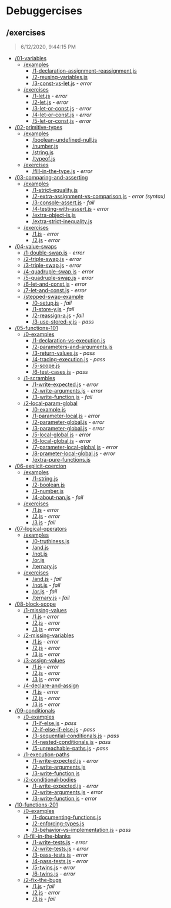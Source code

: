 # Debuggercises 

## /exercises 

> 6/12/2020, 9:44:15 PM 

- [/01-variables](./01-variables/REVIEW.md)
  - [/examples](./01-variables/examples/REVIEW.md)
    - [/1-declaration-assignment-reassignment.js](./01-variables/examples/REVIEW.md#1-declaration-assignment-reassignmentjs)  
    - [/2-reusing-variables.js](./01-variables/examples/REVIEW.md#2-reusing-variablesjs)  
    - [/3-const-vs-let.js](./01-variables/examples/REVIEW.md#3-const-vs-letjs) - _error_ 
  - [/exercises](./01-variables/exercises/REVIEW.md)
    - [/1-let.js](./01-variables/exercises/REVIEW.md#1-letjs) - _error_ 
    - [/2-let.js](./01-variables/exercises/REVIEW.md#2-letjs) - _error_ 
    - [/3-let-or-const.js](./01-variables/exercises/REVIEW.md#3-let-or-constjs) - _error_ 
    - [/4-let-or-const.js](./01-variables/exercises/REVIEW.md#4-let-or-constjs) - _error_ 
    - [/5-let-or-const.js](./01-variables/exercises/REVIEW.md#5-let-or-constjs) - _error_ 
- [/02-primitive-types](./02-primitive-types/REVIEW.md)
  - [/examples](./02-primitive-types/examples/REVIEW.md)
    - [/boolean-undefined-null.js](./02-primitive-types/examples/REVIEW.md#boolean-undefined-nulljs)  
    - [/number.js](./02-primitive-types/examples/REVIEW.md#numberjs)  
    - [/string.js](./02-primitive-types/examples/REVIEW.md#stringjs)  
    - [/typeof.js](./02-primitive-types/examples/REVIEW.md#typeofjs)  
  - [/exercises](./02-primitive-types/exercises/REVIEW.md)
    - [/fill-in-the-type.js](./02-primitive-types/exercises/REVIEW.md#fill-in-the-typejs) - _error_ 
- [/03-comparing-and-asserting](./03-comparing-and-asserting/REVIEW.md)
  - [/examples](./03-comparing-and-asserting/examples/REVIEW.md)
    - [/1-strict-equality.js](./03-comparing-and-asserting/examples/REVIEW.md#1-strict-equalityjs)  
    - [/2-extra-assignment-vs-comparison.js](./03-comparing-and-asserting/examples/REVIEW.md#2-extra-assignment-vs-comparisonjs) - _error (syntax)_ 
    - [/3-console-assert.js](./03-comparing-and-asserting/examples/REVIEW.md#3-console-assertjs) - _fail_ 
    - [/4-testing-with-assert.js](./03-comparing-and-asserting/examples/REVIEW.md#4-testing-with-assertjs) - _error_ 
    - [/extra-object-is.js](./03-comparing-and-asserting/examples/REVIEW.md#extra-object-isjs)  
    - [/extra-strict-inequality.js](./03-comparing-and-asserting/examples/REVIEW.md#extra-strict-inequalityjs)  
  - [/exercises](./03-comparing-and-asserting/exercises/REVIEW.md)
    - [/1.js](./03-comparing-and-asserting/exercises/REVIEW.md#1js) - _error_ 
    - [/2.js](./03-comparing-and-asserting/exercises/REVIEW.md#2js) - _error_ 
- [/04-value-swaps](./04-value-swaps/REVIEW.md)
  - [/1-double-swap.js](./04-value-swaps/REVIEW.md#1-double-swapjs) - _error_ 
  - [/2-triple-swap.js](./04-value-swaps/REVIEW.md#2-triple-swapjs) - _error_ 
  - [/3-triple-swap.js](./04-value-swaps/REVIEW.md#3-triple-swapjs) - _error_ 
  - [/4-quadruple-swap.js](./04-value-swaps/REVIEW.md#4-quadruple-swapjs) - _error_ 
  - [/5-quadruple-swap.js](./04-value-swaps/REVIEW.md#5-quadruple-swapjs) - _error_ 
  - [/6-let-and-const.js](./04-value-swaps/REVIEW.md#6-let-and-constjs) - _error_ 
  - [/7-let-and-const.js](./04-value-swaps/REVIEW.md#7-let-and-constjs) - _error_ 
  - [/stepped-swap-example](./04-value-swaps/stepped-swap-example/REVIEW.md)
    - [/0-setup.js](./04-value-swaps/stepped-swap-example/REVIEW.md#0-setupjs) - _fail_ 
    - [/1-store-y.js](./04-value-swaps/stepped-swap-example/REVIEW.md#1-store-yjs) - _fail_ 
    - [/2-reassign-a.js](./04-value-swaps/stepped-swap-example/REVIEW.md#2-reassign-ajs) - _fail_ 
    - [/3-use-stored-y.js](./04-value-swaps/stepped-swap-example/REVIEW.md#3-use-stored-yjs) - _pass_ 
- [/05-functions-101](./05-functions-101/REVIEW.md)
  - [/0-examples](./05-functions-101/0-examples/REVIEW.md)
    - [/1-declaration-vs-execution.js](./05-functions-101/0-examples/REVIEW.md#1-declaration-vs-executionjs)  
    - [/2-parameters-and-arguments.js](./05-functions-101/0-examples/REVIEW.md#2-parameters-and-argumentsjs)  
    - [/3-return-values.js](./05-functions-101/0-examples/REVIEW.md#3-return-valuesjs) - _pass_ 
    - [/4-tracing-execution.js](./05-functions-101/0-examples/REVIEW.md#4-tracing-executionjs) - _pass_ 
    - [/5-scope.js](./05-functions-101/0-examples/REVIEW.md#5-scopejs)  
    - [/6-test-cases.js](./05-functions-101/0-examples/REVIEW.md#6-test-casesjs) - _pass_ 
  - [/1-scrambles](./05-functions-101/1-scrambles/REVIEW.md)
    - [/1-write-expected.js](./05-functions-101/1-scrambles/REVIEW.md#1-write-expectedjs) - _error_ 
    - [/2-write-arguments.js](./05-functions-101/1-scrambles/REVIEW.md#2-write-argumentsjs) - _error_ 
    - [/3-write-function.js](./05-functions-101/1-scrambles/REVIEW.md#3-write-functionjs) - _fail_ 
  - [/2-local-param-global](./05-functions-101/2-local-param-global/REVIEW.md)
    - [/0-example.js](./05-functions-101/2-local-param-global/REVIEW.md#0-examplejs)  
    - [/1-parameter-local.js](./05-functions-101/2-local-param-global/REVIEW.md#1-parameter-localjs) - _error_ 
    - [/2-parameter-global.js](./05-functions-101/2-local-param-global/REVIEW.md#2-parameter-globaljs) - _error_ 
    - [/3-parameter-global.js](./05-functions-101/2-local-param-global/REVIEW.md#3-parameter-globaljs) - _error_ 
    - [/5-local-global.js](./05-functions-101/2-local-param-global/REVIEW.md#5-local-globaljs) - _error_ 
    - [/6-local-global.js](./05-functions-101/2-local-param-global/REVIEW.md#6-local-globaljs) - _error_ 
    - [/7-parameter-local-global.js](./05-functions-101/2-local-param-global/REVIEW.md#7-parameter-local-globaljs) - _error_ 
    - [/8-prameter-local-global.js](./05-functions-101/2-local-param-global/REVIEW.md#8-prameter-local-globaljs) - _error_ 
    - [/extra-pure-functions.js](./05-functions-101/2-local-param-global/REVIEW.md#extra-pure-functionsjs)  
- [/06-explicit-coercion](./06-explicit-coercion/REVIEW.md)
  - [/examples](./06-explicit-coercion/examples/REVIEW.md)
    - [/1-string.js](./06-explicit-coercion/examples/REVIEW.md#1-stringjs)  
    - [/2-boolean.js](./06-explicit-coercion/examples/REVIEW.md#2-booleanjs)  
    - [/3-number.js](./06-explicit-coercion/examples/REVIEW.md#3-numberjs)  
    - [/4-about-nan.js](./06-explicit-coercion/examples/REVIEW.md#4-about-nanjs) - _fail_ 
  - [/exercises](./06-explicit-coercion/exercises/REVIEW.md)
    - [/1.js](./06-explicit-coercion/exercises/REVIEW.md#1js) - _error_ 
    - [/2.js](./06-explicit-coercion/exercises/REVIEW.md#2js) - _error_ 
    - [/3.js](./06-explicit-coercion/exercises/REVIEW.md#3js) - _fail_ 
- [/07-logical-operators](./07-logical-operators/REVIEW.md)
  - [/examples](./07-logical-operators/examples/REVIEW.md)
    - [/0-truthiness.js](./07-logical-operators/examples/REVIEW.md#0-truthinessjs)  
    - [/and.js](./07-logical-operators/examples/REVIEW.md#andjs)  
    - [/not.js](./07-logical-operators/examples/REVIEW.md#notjs)  
    - [/or.js](./07-logical-operators/examples/REVIEW.md#orjs)  
    - [/ternary.js](./07-logical-operators/examples/REVIEW.md#ternaryjs)  
  - [/exercises](./07-logical-operators/exercises/REVIEW.md)
    - [/and.js](./07-logical-operators/exercises/REVIEW.md#andjs) - _fail_ 
    - [/not.js](./07-logical-operators/exercises/REVIEW.md#notjs) - _fail_ 
    - [/or.js](./07-logical-operators/exercises/REVIEW.md#orjs) - _fail_ 
    - [/ternary.js](./07-logical-operators/exercises/REVIEW.md#ternaryjs) - _fail_ 
- [/08-block-scope](./08-block-scope/REVIEW.md)
  - [/1-missing-values](./08-block-scope/1-missing-values/REVIEW.md)
    - [/1.js](./08-block-scope/1-missing-values/REVIEW.md#1js) - _error_ 
    - [/2.js](./08-block-scope/1-missing-values/REVIEW.md#2js) - _error_ 
    - [/3.js](./08-block-scope/1-missing-values/REVIEW.md#3js) - _error_ 
  - [/2-missing-variables](./08-block-scope/2-missing-variables/REVIEW.md)
    - [/1.js](./08-block-scope/2-missing-variables/REVIEW.md#1js) - _error_ 
    - [/2.js](./08-block-scope/2-missing-variables/REVIEW.md#2js) - _error_ 
    - [/3.js](./08-block-scope/2-missing-variables/REVIEW.md#3js) - _error_ 
  - [/3-assign-values](./08-block-scope/3-assign-values/REVIEW.md)
    - [/1.js](./08-block-scope/3-assign-values/REVIEW.md#1js) - _error_ 
    - [/2.js](./08-block-scope/3-assign-values/REVIEW.md#2js) - _error_ 
    - [/3.js](./08-block-scope/3-assign-values/REVIEW.md#3js) - _error_ 
  - [/4-declare-and-assign](./08-block-scope/4-declare-and-assign/REVIEW.md)
    - [/1.js](./08-block-scope/4-declare-and-assign/REVIEW.md#1js) - _error_ 
    - [/2.js](./08-block-scope/4-declare-and-assign/REVIEW.md#2js) - _error_ 
    - [/3.js](./08-block-scope/4-declare-and-assign/REVIEW.md#3js) - _error_ 
- [/09-conditionals](./09-conditionals/REVIEW.md)
  - [/0-examples](./09-conditionals/0-examples/REVIEW.md)
    - [/1-if-else.js](./09-conditionals/0-examples/REVIEW.md#1-if-elsejs) - _pass_ 
    - [/2-if-else-if-else.js](./09-conditionals/0-examples/REVIEW.md#2-if-else-if-elsejs) - _pass_ 
    - [/3-sequential-conditionals.js](./09-conditionals/0-examples/REVIEW.md#3-sequential-conditionalsjs) - _pass_ 
    - [/4-nested-conditionals.js](./09-conditionals/0-examples/REVIEW.md#4-nested-conditionalsjs) - _pass_ 
    - [/5-unreachable-paths.js](./09-conditionals/0-examples/REVIEW.md#5-unreachable-pathsjs) - _pass_ 
  - [/1-execution-paths](./09-conditionals/1-execution-paths/REVIEW.md)
    - [/1-write-expected.js](./09-conditionals/1-execution-paths/REVIEW.md#1-write-expectedjs) - _error_ 
    - [/2-write-arguments.js](./09-conditionals/1-execution-paths/REVIEW.md#2-write-argumentsjs)  
    - [/3-write-function.js](./09-conditionals/1-execution-paths/REVIEW.md#3-write-functionjs)  
  - [/2-conditional-bodies](./09-conditionals/2-conditional-bodies/REVIEW.md)
    - [/1-write-expected.js](./09-conditionals/2-conditional-bodies/REVIEW.md#1-write-expectedjs) - _error_ 
    - [/2-write-arguments.js](./09-conditionals/2-conditional-bodies/REVIEW.md#2-write-argumentsjs) - _error_ 
    - [/3-write-function.js](./09-conditionals/2-conditional-bodies/REVIEW.md#3-write-functionjs) - _error_ 
- [/10-functions-201](./10-functions-201/REVIEW.md)
  - [/0-examples](./10-functions-201/0-examples/REVIEW.md)
    - [/1-documenting-functions.js](./10-functions-201/0-examples/REVIEW.md#1-documenting-functionsjs)  
    - [/2-enforcing-types.js](./10-functions-201/0-examples/REVIEW.md#2-enforcing-typesjs)  
    - [/3-behavior-vs-implementation.js](./10-functions-201/0-examples/REVIEW.md#3-behavior-vs-implementationjs) - _pass_ 
  - [/1-fill-in-the-blanks](./10-functions-201/1-fill-in-the-blanks/REVIEW.md)
    - [/1-write-tests.js](./10-functions-201/1-fill-in-the-blanks/REVIEW.md#1-write-testsjs) - _error_ 
    - [/2-write-tests.js](./10-functions-201/1-fill-in-the-blanks/REVIEW.md#2-write-testsjs) - _error_ 
    - [/3-pass-tests.js](./10-functions-201/1-fill-in-the-blanks/REVIEW.md#3-pass-testsjs) - _error_ 
    - [/4-pass-tests.js](./10-functions-201/1-fill-in-the-blanks/REVIEW.md#4-pass-testsjs) - _error_ 
    - [/5-twins.js](./10-functions-201/1-fill-in-the-blanks/REVIEW.md#5-twinsjs) - _error_ 
    - [/6-twins.js](./10-functions-201/1-fill-in-the-blanks/REVIEW.md#6-twinsjs) - _error_ 
  - [/2-fix-the-bugs](./10-functions-201/2-fix-the-bugs/REVIEW.md)
    - [/1.js](./10-functions-201/2-fix-the-bugs/REVIEW.md#1js) - _fail_ 
    - [/2.js](./10-functions-201/2-fix-the-bugs/REVIEW.md#2js) - _error_ 
    - [/3.js](./10-functions-201/2-fix-the-bugs/REVIEW.md#3js) - _fail_ 

